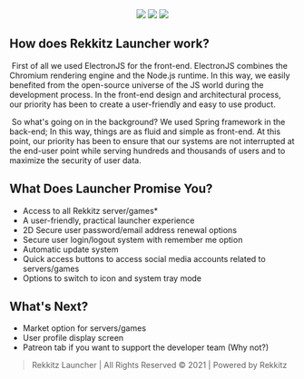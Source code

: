<div style="align-items:center; text-align:center;">
 <img src="https://rekkitzcity.com/assets/images/Rekkitz-Launcher-Logo-Mini.png"/>
 <img src="https://rekkitzcity.com/assets/images/Electron-Logo-Mini.png"/>
 <img src="https://rekkitzcity.com/assets/images/Spring-Logo-Mini.png"/>
</div>

## How does Rekkitz Launcher work?

&nbsp;First of all we used ElectronJS for the front-end. ElectronJS combines the Chromium rendering engine and the Node.js runtime. In this way, we easily benefited from the open-source universe of the JS world during the development process. In the front-end design and architectural process, our priority has been to create a user-friendly and easy to use product.

&nbsp;So what's going on in the background? We used Spring framework in the back-end; In this way, things are as fluid and simple as front-end. At this point, our priority has been to ensure that our systems are not interrupted at the end-user point while serving hundreds and thousands of users and to maximize the security of user data.


## What Does Launcher Promise You?

- Access to all Rekkitz server/games*
- A user-friendly, practical launcher experience
- 2D Secure user password/email address renewal options
- Secure user login/logout system with remember me option
- Automatic update system
- Quick access buttons to access social media accounts related to servers/games
- Options to switch to icon and system tray mode

## What's Next?

- Market option for servers/games
- User profile display screen
- Patreon tab if you want to support the developer team (Why not?)


> Rekkitz Launcher | All Rights Reserved © 2021 | Powered by Rekkitz
